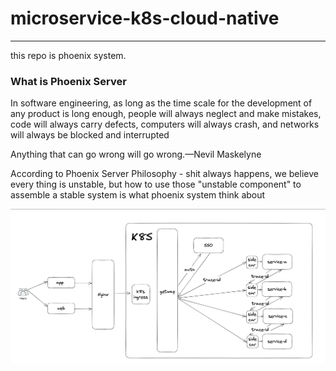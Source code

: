 # microservice-k8s-cloud-native

---
this repo is phoenix system.

### What is Phoenix Server
In software engineering, as long as the time scale for the development of any product is long enough, 
people will always neglect and make mistakes, code will always carry defects, computers will always crash, 
and networks will always be blocked and interrupted

Anything that can go wrong will go wrong.—Nevil Maskelyne

According to Phoenix Server Philosophy - shit always happens, we believe every thing is unstable, 
but how to use those "unstable component" to assemble a stable system is what phoenix system think about


![flow-architecture.png](image%2Fflow-architecture.png)

